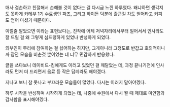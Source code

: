 매사 겸손하고 친절해서 손해볼 것이 없다는 걸 다시금 느낀 하루였다.
왜냐하면 생각지도 못하게 카테부 1기 수료생인 파즈, 그리고 하이든 덕분에 출근길 차도 얻어타고 커피도 얻어 마셨기 때문이다.

이럴줄 알았으면 이라는 표현보다는, 
진작에 어제 저녁자리에서부터 일어서서 인사라도 잘 드릴 걸 왜 그렇게 심드렁하게 있었나 반성하게 되었다.

외부인이 무리에 참여하는 걸 싫어하는 하지만, 그게아니라 그정도로 반갑고 호의적이니까 잠깐 모습을 비춘것 뿐이었는 데 너무 민감하게 반응했다. 

글을 쓰다보니 데이비드-킴에게도 이러고 있었던 걸 깨달았는 데, 과정 끝나기전에 인사라도 먼저 더 드리면서 음료 등 작은 답례라도 해야겠다. 

지나고 보니 참 못나고 부끄러운 모습들이 많았다. 다시는 이러지 말아야겠다.

하루 시작을 반성하며 시작하게 되었는 데, 나중에 수원에서 다시 뵐 때 제대로 미안함과 감사함을 표시해야겠다.
